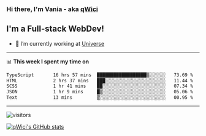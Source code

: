### Hi there, I'm Vania - aka [qWici][website]

## I'm a Full-stack WebDev!
- 🔭 I’m currently working at [Universe][universe]

---

📊 **This week I spent my time on**
<!--START_SECTION:waka-->

```txt
TypeScript       16 hrs 57 mins  ██████████████████▒░░░░░░   73.69 %
HTML             2 hrs 37 mins   ███░░░░░░░░░░░░░░░░░░░░░░   11.44 %
SCSS             1 hr 41 mins    ██░░░░░░░░░░░░░░░░░░░░░░░   07.34 %
JSON             1 hr 9 mins     █▒░░░░░░░░░░░░░░░░░░░░░░░   05.06 %
Text             13 mins         ▒░░░░░░░░░░░░░░░░░░░░░░░░   00.95 %
```

<!--END_SECTION:waka-->

---

![visitors](https://visitor-badge.glitch.me/badge?page_id=qWici)


[![qWici's GitHub stats](https://github-readme-stats.vercel.app/api?username=qWici)](https://github.com/qWici/github-readme-stats)

[website]: https://devkucher.com
[twitter]: https://twitter.com/KucherDev
[linkedin]: https://www.linkedin.com/in/ivankucher
[universe]: https://universeapps.limited

